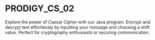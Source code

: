# PRODIGY_CS_02
Explore the power of Caesar Cipher with our Java program. Encrypt and decrypt text effortlessly by inputting your message and choosing a shift value. Perfect for cryptography enthusiasts or securing communication.
